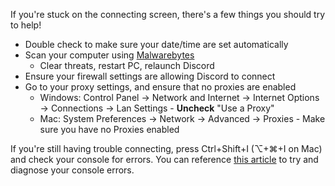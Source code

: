 <p>If you're stuck on the connecting screen, there's a few things you should try to help!</p>
<ul>
    <li>Double check to make sure your date/time are set automatically</li>
    <li>Scan your computer using <a href="https://www.malwarebytes.com/" target="_blank" rel="noopener noreferrer">Malwarebytes</a>
        <ul>
            <li>Clear threats, restart PC, relaunch Discord</li>
        </ul>
    </li>
    <li>Ensure your firewall settings are allowing Discord to connect</li>
    <li>Go to your proxy settings, and ensure that no proxies are enabled
        <ul>
            <li>Windows: Control Panel -&gt; Network and Internet -&gt; Internet Options -&gt; Connections -&gt; Lan Settings - <strong>Uncheck</strong> "Use a Proxy"</li>
            <li>Mac: System Preferences -&gt; Network -&gt; Advanced -&gt; Proxies - Make sure you have no Proxies enabled</li>
        </ul>
    </li>
</ul>
<p>If you're still having trouble connecting, press Ctrl+Shift+I (⌥+⌘+I on Mac) and check your console for errors. You can reference <a href="https://support.discord.com/hc/en-us/articles/115001239472" target="_self">this article</a> to try and diagnose your console errors.</p>